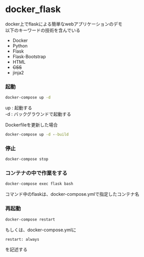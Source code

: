 # docker_flask
docker上でflaskによる簡単なwebアプリケーションのデモ  
以下のキーワードの技術を含んでいる
- Docker
- Python
- Flask
- Flask-Bootstrap
- HTML
- ~~CSS~~
- jinja2

### 起動


```cmd
docker-compose up -d
```
up : 起動する  
-d : バックグラウンドで起動する


Dockerfileを更新した場合
```cmd
docker-compose up -d --build
```

### 停止
```cmd
docker-compose stop
```

### コンテナの中で作業をする
```cmd
docker-compose exec flask bash
```
コマンド中のflaskは、docker-compose.ymlで指定したコンテナ名
### 再起動
```cmd
docker-compose restart
```
もしくは、docker-compose.ymlに
```
restart: always
```
を記述する
